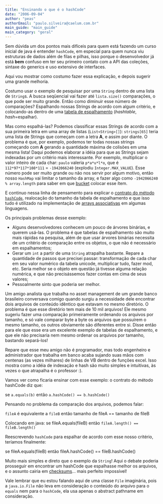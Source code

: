 ```yaml
---
title: "Ensinando o que é o hashCode"
date: "2006-09-04"
author: "peas"
authorEmail: "paulo.silveira@caelum.com.br"
main_guide: "main_guide"
main_category: "geral"
---
```


Sem dúvida um dos pontos mais difíceis para quem está fazendo um curso inicial de java é entender `hashCode`, em especial para quem nunca viu estruturas de dados além de filas e pilhas, isso porque o desenvolvedor já está **bem** confuso em ter seu primeiro contato com a API das coleções, sintaxe do generics e uso extensivo de interfaces.

Aqui vou mostrar como costumo fazer essa explicação, e depois sugerir uma grande melhoria.

Costumo usar o exemplo de pesquisar por uma `String` dentro de uma lista de `String`s. A busca seqüencial vai fazer até `lista.size()` comparações, o que pode ser muito grande. Então como diminuir esse número de comparações? Espalhando nossas Strings de acordo com algum critério, e colocando-as dentro de uma [tabela de espalhamento](http://en.wikipedia.org/wiki/Hash_table) (_hashtable_, _hash_\=espalhar).

Mas como espalhá-las? Podemos classificar essas Strings de acordo com a sua primeira letra em uma array de listas (`List<String>[]`): `strings[65]` teria uma lista de Strings que começam com a letra **A**, e assim por diante. O problema é que, por exemplo, podemos ter todas nossas strings começando com **A** gerando a quantidade máxima de colisões em uma mesma lista! Daqui podemos elaborar a idéia para que as Strings sejam indexadas por um critério mais interessante. Por exemplo, multiplicar o valor inteiro de cada char: `paulo` valeria `p*a*u*l*o`, que é `112*97*117*108*111` = `-1942066240` (explodiu `Integer.MAX_VALUE`). Esse número pode ser muito grande ou não nos servir por algum motivo, então nosso `HashMap` vai limitar o tamanho da array, e fazer algo como `-1942066240 % array.length` para saber em que [bucket](http://en.wikipedia.org/wiki/Hash_table#Choosing_a_good_hash_function) colocar esse ítem.

E continuo nessa linha de pensamento para explicar o [contrato do método `hashCode`](http://java.sun.com/javase/6/docs/api/java/lang/Object.html#hashCode()), realocação do tamanho da tabela de espalhamento e que isso tudo é utilizado na implementação de [arrays associativas](http://en.wikipedia.org/wiki/Associative_array) em algumas linguagens.

Os principais problemas desse exemplo:

- Alguns desenvolvedores conhecem um pouco de árvores binárias, e querem usá-las. O problema é que tabelas de espalhamento são muito mais rápidas na pesquisa, além de que usar árvores binárias necessita de um critério de comparação entre os objetos, o que não é necessário em espalhamentos;
- Gerar um `int` a partir de uma `String` atrapalha bastante. Repare a quantidade de passos que precisei passar: transformação de cada char em seu valor numérico da tabela unicode, multiplicar tudo, fazer mod, etc. Seria melhor se o objeto em questão já tivesse alguma relação numérica, e que não precisássemos fazer contas em cima de seus valores;
- Pessoalmente sinto que poderia ser melhor.

Um amigo analista que trabalha no asset management de um grande banco brasileiro conversava comigo quando surgiu a necessidade dele encontrar dois arquivos de conteúdo idêntico que estavam no mesmo diretório. O problema é que esse diretório tem mais de 10 mil arquivos! Ele mesmo sugeriu fazer uma comparação primeiramente ordenando os arquivos por tamanho, e só vale comparar byte a byte os arquivos que possuírem o mesmo tamanho, os outros obviamente são diferentes entre si. Disse então para ele que esse era um excelente exemplo de tabelas de espalhamento, e que ele não precisaria nem mesmo ordenar os arquivos por tamanho, bastando separá-los!

Repare que esse meu amigo não é programador, mas todo engenheiro e administrador que trabalha em banco acaba sujando suas mãos com centenas (as vezes milhares) de linhas de VB dentro de funções excel. Isso mostra como a idéia de indexação e hash são muito simples e intuitivas, às vezes o que atrapalha é o professor :).

Vamos ver como ficaria ensinar com esse exemplo: o contrato do método hashCode diz que:

se `a.equals(b)` então `a.hashCode() == b.hashCode()`

Pensando no problema da comparação dos arquivos, podemos falar:

`fileA` é equivalente a `fileB` então tamanho de fileA == tamanho de fileB

Colocando em java: se fileA.equals(fileB) então `fileA.length() == fileB.length()`

Reescrevendo `hashCode` para espalhar de acordo com esse nosso critério, teríamos finalmente:

se fileA.equals(fileB) então fileA.hashCode() == fileB.hashCode()

Muito mais simples e direto que o exemplo da `String`! Aqui o debate poderia prosseguir em encontrar um hashCode que espalhasse melhor os arquivos, e o assunto cairia em [checksums](http://en.wikipedia.org/wiki/Checksum)... mais perfeito impossível!

Vale lembrar que eu estou falando aqui de uma classe `File` imaginária, pois a `java.io.File` não leva em consideração o conteúdo do arquivo para o `equals` nem para o `hashCode`, ela usa apenas o abstract pathname em consideração.

